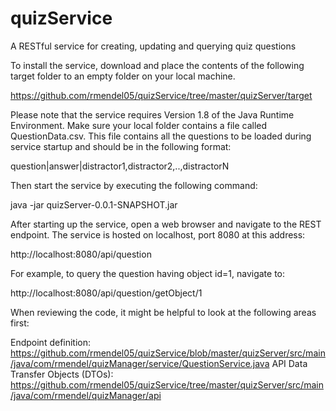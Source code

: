 # quizService
A RESTful service for creating, updating and querying quiz questions

To install the service, download and place the contents of the following target folder to an empty folder on your local machine.  

  https://github.com/rmendel05/quizService/tree/master/quizServer/target

Please note that the service requires Version 1.8 of the Java Runtime Environment.  Make sure your local folder contains a file called QuestionData.csv.  This file contains all the questions to be loaded during service startup and should be in the following format:

  question|answer|distractor1,distractor2,..,distractorN

Then start the service by executing the following command:

  java -jar quizServer-0.0.1-SNAPSHOT.jar

After starting up the service, open a web browser and navigate to the REST endpoint.  The service is hosted on localhost, port 8080 at this address:

  http://localhost:8080/api/question

For example, to query the question having object id=1, navigate to:

  http://localhost:8080/api/question/getObject/1
  
When reviewing the code, it might be helpful to look at the following areas first:

  Endpoint definition: https://github.com/rmendel05/quizService/blob/master/quizServer/src/main/java/com/rmendel/quizManager/service/QuestionService.java
  API Data Transfer Objects (DTOs): https://github.com/rmendel05/quizService/tree/master/quizServer/src/main/java/com/rmendel/quizManager/api
